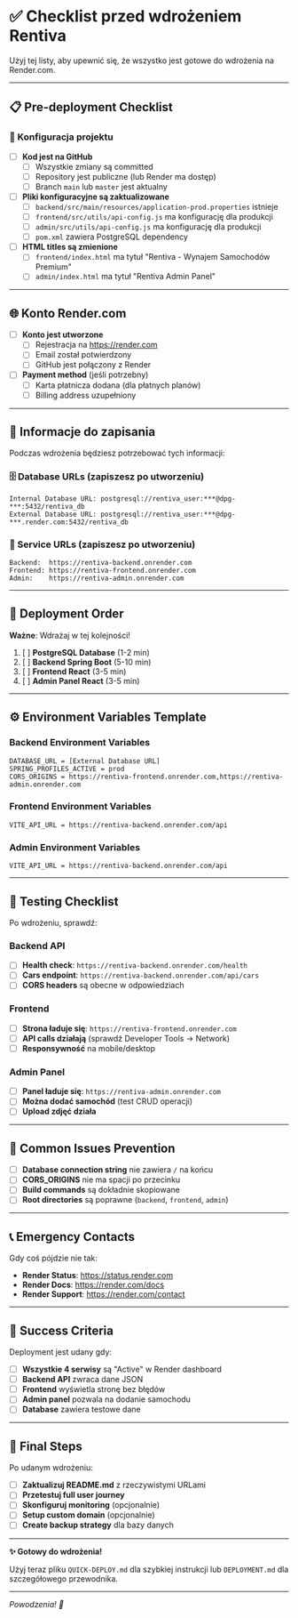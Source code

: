 # ✅ Checklist przed wdrożeniem Rentiva

Użyj tej listy, aby upewnić się, że wszystko jest gotowe do wdrożenia na Render.com.

---

## 📋 Pre-deployment Checklist

### 🔧 Konfiguracja projektu

- [ ] **Kod jest na GitHub**
  - [ ] Wszystkie zmiany są committed
  - [ ] Repository jest publiczne (lub Render ma dostęp)
  - [ ] Branch `main` lub `master` jest aktualny

- [ ] **Pliki konfiguracyjne są zaktualizowane**
  - [ ] `backend/src/main/resources/application-prod.properties` istnieje
  - [ ] `frontend/src/utils/api-config.js` ma konfigurację dla produkcji
  - [ ] `admin/src/utils/api-config.js` ma konfigurację dla produkcji
  - [ ] `pom.xml` zawiera PostgreSQL dependency

- [ ] **HTML titles są zmienione**
  - [ ] `frontend/index.html` ma tytuł "Rentiva - Wynajem Samochodów Premium"
  - [ ] `admin/index.html` ma tytuł "Rentiva Admin Panel"

---

## 🌐 Konto Render.com

- [ ] **Konto jest utworzone**
  - [ ] Rejestracja na https://render.com
  - [ ] Email został potwierdzony
  - [ ] GitHub jest połączony z Render

- [ ] **Payment method** (jeśli potrzebny)
  - [ ] Karta płatnicza dodana (dla płatnych planów)
  - [ ] Billing address uzupełniony

---

## 📝 Informacje do zapisania

Podczas wdrożenia będziesz potrzebować tych informacji:

### 🗄️ Database URLs (zapiszesz po utworzeniu)
```
Internal Database URL: postgresql://rentiva_user:***@dpg-***:5432/rentiva_db
External Database URL: postgresql://rentiva_user:***@dpg-***.render.com:5432/rentiva_db
```

### 🔗 Service URLs (zapiszesz po utworzeniu)
```
Backend:  https://rentiva-backend.onrender.com
Frontend: https://rentiva-frontend.onrender.com
Admin:    https://rentiva-admin.onrender.com
```

---

## 🚀 Deployment Order

**Ważne**: Wdrażaj w tej kolejności!

1. [ ] **PostgreSQL Database** (1-2 min)
2. [ ] **Backend Spring Boot** (5-10 min)
3. [ ] **Frontend React** (3-5 min)
4. [ ] **Admin Panel React** (3-5 min)

---

## ⚙️ Environment Variables Template

### Backend Environment Variables
```
DATABASE_URL = [External Database URL]
SPRING_PROFILES_ACTIVE = prod
CORS_ORIGINS = https://rentiva-frontend.onrender.com,https://rentiva-admin.onrender.com
```

### Frontend Environment Variables
```
VITE_API_URL = https://rentiva-backend.onrender.com/api
```

### Admin Environment Variables
```
VITE_API_URL = https://rentiva-backend.onrender.com/api
```

---

## 🧪 Testing Checklist

Po wdrożeniu, sprawdź:

### Backend API
- [ ] **Health check**: `https://rentiva-backend.onrender.com/health`
- [ ] **Cars endpoint**: `https://rentiva-backend.onrender.com/api/cars`
- [ ] **CORS headers** są obecne w odpowiedziach

### Frontend
- [ ] **Strona ładuje się**: `https://rentiva-frontend.onrender.com`
- [ ] **API calls działają** (sprawdź Developer Tools → Network)
- [ ] **Responsywność** na mobile/desktop

### Admin Panel
- [ ] **Panel ładuje się**: `https://rentiva-admin.onrender.com`
- [ ] **Można dodać samochód** (test CRUD operacji)
- [ ] **Upload zdjęć działa**

---

## 🚨 Common Issues Prevention

- [ ] **Database connection string** nie zawiera `/` na końcu
- [ ] **CORS_ORIGINS** nie ma spacji po przecinku
- [ ] **Build commands** są dokładnie skopiowane
- [ ] **Root directories** są poprawne (`backend`, `frontend`, `admin`)

---

## 📞 Emergency Contacts

Gdy coś pójdzie nie tak:

- **Render Status**: https://status.render.com
- **Render Docs**: https://render.com/docs
- **Render Support**: https://render.com/contact

---

## 🎯 Success Criteria

Deployment jest udany gdy:

- [ ] **Wszystkie 4 serwisy** są "Active" w Render dashboard
- [ ] **Backend API** zwraca dane JSON
- [ ] **Frontend** wyświetla stronę bez błędów
- [ ] **Admin panel** pozwala na dodanie samochodu
- [ ] **Database** zawiera testowe dane

---

## 🏁 Final Steps

Po udanym wdrożeniu:

- [ ] **Zaktualizuj README.md** z rzeczywistymi URLami
- [ ] **Przetestuj full user journey**
- [ ] **Skonfiguruj monitoring** (opcjonalnie)
- [ ] **Setup custom domain** (opcjonalnie)
- [ ] **Create backup strategy** dla bazy danych

---

**✨ Gotowy do wdrożenia!**

Użyj teraz pliku `QUICK-DEPLOY.md` dla szybkiej instrukcji lub `DEPLOYMENT.md` dla szczegółowego przewodnika.

---

*Powodzenia! 🚀*

